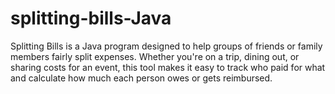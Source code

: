 # splitting-bills-Java
Splitting Bills is a Java program designed to help groups of friends or family members fairly split expenses. Whether you're on a trip, dining out, or sharing costs for an event, this tool makes it easy to track who paid for what and calculate how much each person owes or gets reimbursed.
